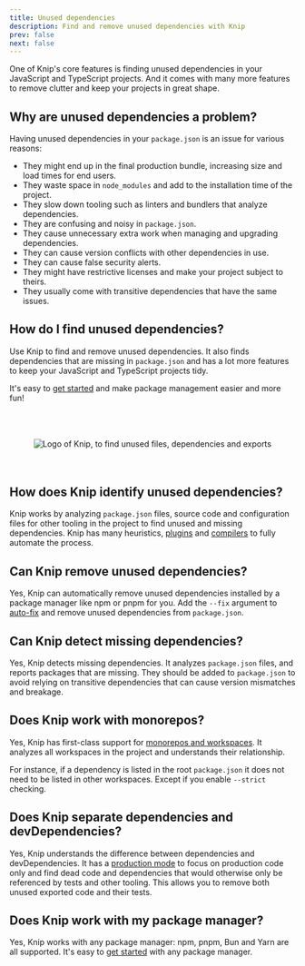 ```yaml
---
title: Unused dependencies
description: Find and remove unused dependencies with Knip
prev: false
next: false
---
```


One of Knip's core features is finding unused dependencies in your JavaScript
and TypeScript projects. And it comes with many more features to remove clutter
and keep your projects in great shape.

## Why are unused dependencies a problem?

Having unused dependencies in your `package.json` is an issue for various
reasons:

- They might end up in the final production bundle, increasing size and load
  times for end users.
- They waste space in `node_modules` and add to the installation time of the
  project.
- They slow down tooling such as linters and bundlers that analyze dependencies.
- They are confusing and noisy in `package.json`.
- They cause unnecessary extra work when managing and upgrading dependencies.
- They can cause version conflicts with other dependencies in use.
- They can cause false security alerts.
- They might have restrictive licenses and make your project subject to theirs.
- They usually come with transitive dependencies that have the same issues.

## How do I find unused dependencies?

Use Knip to find and remove unused dependencies. It also finds dependencies that
are missing in `package.json` and has a lot more features to keep your
JavaScript and TypeScript projects tidy.

It's easy to [get started][1] and make package management easier and more fun!

<div style="display: flex; justify-content: center; margin: 4rem auto;">
  <img src="/logo.svg" alt="Logo of Knip, to find unused files, dependencies and exports" class="logo-border" />
</div>

## How does Knip identify unused dependencies?

Knip works by analyzing `package.json` files, source code and configuration
files for other tooling in the project to find unused and missing dependencies.
Knip has many heuristics, [plugins][2] and [compilers][3] to fully automate the
process.

## Can Knip remove unused dependencies?

Yes, Knip can automatically remove unused dependencies installed by a package
manager like npm or pnpm for you. Add the `--fix` argument to [auto-fix][4] and
remove unused dependencies from `package.json`.

## Can Knip detect missing dependencies?

Yes, Knip detects missing dependencies. It analyzes `package.json` files, and
reports packages that are missing. They should be added to `package.json` to
avoid relying on transitive dependencies that can cause version mismatches and
breakage.

## Does Knip work with monorepos?

Yes, Knip has first-class support for [monorepos and workspaces][5]. It analyzes
all workspaces in the project and understands their relationship.

For instance, if a dependency is listed in the root `package.json` it does not
need to be listed in other workspaces. Except if you enable `--strict` checking.

## Does Knip separate dependencies and devDependencies?

Yes, Knip understands the difference between dependencies and devDependencies.
It has a [production mode][6] to focus on production code only and find dead
code and dependencies that would otherwise only be referenced by tests and other
tooling. This allows you to remove both unused exported code and their tests.

## Does Knip work with my package manager?

Yes, Knip works with any package manager: npm, pnpm, Bun and Yarn are all
supported. It's easy to [get started][1] with any package manager.

[1]: ../overview/getting-started.mdx
[2]: ../reference/plugins.md
[3]: ../features/compilers.md
[4]: ../features/auto-fix.mdx
[5]: ../features/monorepos-and-workspaces.md
[6]: ../features/production-mode.md
